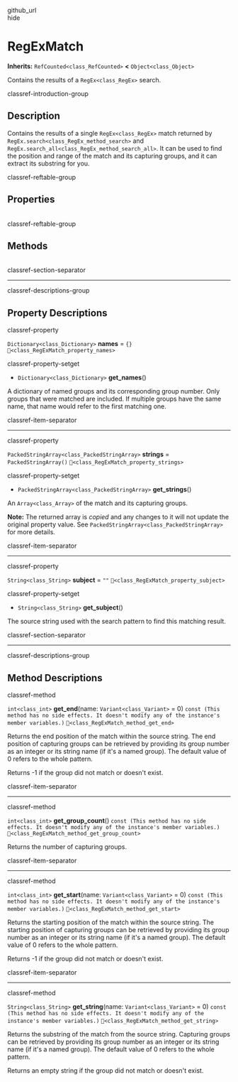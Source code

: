 github\_url  
hide

# RegExMatch

**Inherits:** `RefCounted<class_RefCounted>` **&lt;**
`Object<class_Object>`

Contains the results of a `RegEx<class_RegEx>` search.

classref-introduction-group

## Description

Contains the results of a single `RegEx<class_RegEx>` match returned by
`RegEx.search<class_RegEx_method_search>` and
`RegEx.search_all<class_RegEx_method_search_all>`. It can be used to
find the position and range of the match and its capturing groups, and
it can extract its substring for you.

classref-reftable-group

## Properties

<table>
<tbody>
<tr>
</tr>
<tr>
</tr>
<tr>
</tr>
</tbody>
</table>

classref-reftable-group

## Methods

<table>
<tbody>
<tr>
</tr>
<tr>
</tr>
<tr>
</tr>
<tr>
</tr>
</tbody>
</table>

classref-section-separator

------------------------------------------------------------------------

classref-descriptions-group

## Property Descriptions

classref-property

`Dictionary<class_Dictionary>` **names** = `{}`
`🔗<class_RegExMatch_property_names>`

classref-property-setget

-   `Dictionary<class_Dictionary>` **get\_names**()

A dictionary of named groups and its corresponding group number. Only
groups that were matched are included. If multiple groups have the same
name, that name would refer to the first matching one.

classref-item-separator

------------------------------------------------------------------------

classref-property

`PackedStringArray<class_PackedStringArray>` **strings** =
`PackedStringArray()` `🔗<class_RegExMatch_property_strings>`

classref-property-setget

-   `PackedStringArray<class_PackedStringArray>` **get\_strings**()

An `Array<class_Array>` of the match and its capturing groups.

**Note:** The returned array is *copied* and any changes to it will not
update the original property value. See
`PackedStringArray<class_PackedStringArray>` for more details.

classref-item-separator

------------------------------------------------------------------------

classref-property

`String<class_String>` **subject** = `""`
`🔗<class_RegExMatch_property_subject>`

classref-property-setget

-   `String<class_String>` **get\_subject**()

The source string used with the search pattern to find this matching
result.

classref-section-separator

------------------------------------------------------------------------

classref-descriptions-group

## Method Descriptions

classref-method

`int<class_int>` **get\_end**(name: `Variant<class_Variant>` = 0)
`const (This method has no side effects. It doesn't modify any of the instance's member variables.)`
`🔗<class_RegExMatch_method_get_end>`

Returns the end position of the match within the source string. The end
position of capturing groups can be retrieved by providing its group
number as an integer or its string name (if it's a named group). The
default value of 0 refers to the whole pattern.

Returns -1 if the group did not match or doesn't exist.

classref-item-separator

------------------------------------------------------------------------

classref-method

`int<class_int>` **get\_group\_count**()
`const (This method has no side effects. It doesn't modify any of the instance's member variables.)`
`🔗<class_RegExMatch_method_get_group_count>`

Returns the number of capturing groups.

classref-item-separator

------------------------------------------------------------------------

classref-method

`int<class_int>` **get\_start**(name: `Variant<class_Variant>` = 0)
`const (This method has no side effects. It doesn't modify any of the instance's member variables.)`
`🔗<class_RegExMatch_method_get_start>`

Returns the starting position of the match within the source string. The
starting position of capturing groups can be retrieved by providing its
group number as an integer or its string name (if it's a named group).
The default value of 0 refers to the whole pattern.

Returns -1 if the group did not match or doesn't exist.

classref-item-separator

------------------------------------------------------------------------

classref-method

`String<class_String>` **get\_string**(name: `Variant<class_Variant>` =
0)
`const (This method has no side effects. It doesn't modify any of the instance's member variables.)`
`🔗<class_RegExMatch_method_get_string>`

Returns the substring of the match from the source string. Capturing
groups can be retrieved by providing its group number as an integer or
its string name (if it's a named group). The default value of 0 refers
to the whole pattern.

Returns an empty string if the group did not match or doesn't exist.
